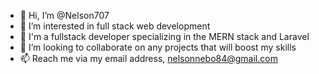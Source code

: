 - 👋 Hi, I’m @Nelson707
- 👀 I’m interested in full stack web development
- 🌱 I'm a fullstack developer specializing in the MERN stack and Laravel
- 💞️ I’m looking to collaborate on any projects that will boost my skills
- 📫 Reach me via my email address, nelsonnebo84@gmail.com

<!---
Nelson707/Nelson707 is a ✨ special ✨ repository because its `README.md` (this file) appears on your GitHub profile.
You can click the Preview link to take a look at your changes.
--->
